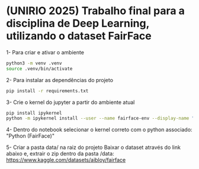 # (UNIRIO 2025) Trabalho final para a disciplina de Deep Learning, utilizando o dataset FairFace

1- Para criar e ativar o ambiente
```bash
python3 -m venv .venv
source .venv/bin/activate
```

2- Para instalar as dependências do projeto
```bash
pip install -r requirements.txt
```

3- Crie o kernel do jupyter a partir do ambiente atual
```bash
pip install ipykernel
python -m ipykernel install --user --name fairface-env --display-name "Python (FairFace)"
```

4- Dentro do notebook selecionar o kernel correto com o python associado: "Python (FairFace)"


5- Criar a pasta data/ na raiz do projeto
Baixar o dataset através do link abaixo e, extrair o zip dentro da pasta /data:
https://www.kaggle.com/datasets/aibloy/fairface

